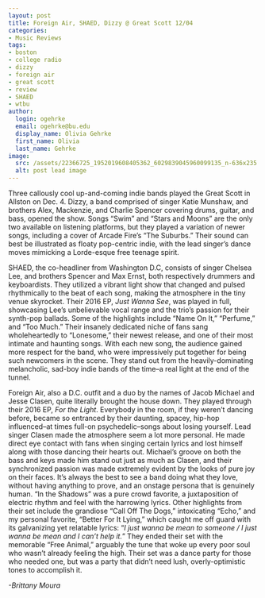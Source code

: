 ```yaml
---
layout: post
title: Foreign Air, SHAED, Dizzy @ Great Scott 12/04
categories:
- Music Reviews
tags:
- boston
- college radio
- dizzy
- foreign air
- great scott
- review
- SHAED
- wtbu
author:
  login: ogehrke
  email: ogehrke@bu.edu
  display_name: Olivia Gehrke
  first_name: Olivia
  last_name: Gehrke
image:
  src: /assets/22366725_1952019608405362_6029839045960099135_n-636x235.jpg
  alt: post lead image
---
```


Three callously cool up-and-coming indie bands played the Great Scott in Allston on Dec. 4. Dizzy, a band comprised of singer Katie Munshaw, and brothers Alex, Mackenzie, and Charlie Spencer covering drums, guitar, and bass, opened the show. Songs “Swim” and “Stars and Moons” are the only two available on listening platforms, but they played a variation of newer songs, including a cover of Arcade Fire’s “The Suburbs.” Their sound can best be illustrated as floaty pop-centric indie, with the lead singer’s dance moves mimicking a Lorde-esque free teenage spirit.

SHAED, the co-headliner from Washington D.C, consists of singer Chelsea Lee, and brothers Spencer and Max Ernst, both respectively drummers and keyboardists. They utilized a vibrant light show that changed and pulsed rhythmically to the beat of each song, making the atmosphere in the tiny venue skyrocket. Their 2016 EP, _Just Wanna See_, was played in full, showcasing Lee’s unbelievable vocal range and the trio’s passion for their synth-pop ballads. Some of the highlights include “Name On It,” “Perfume,” and “Too Much.” Their insanely dedicated niche of fans sang wholeheartedly to “Lonesome,” their newest release, and one of their most intimate and haunting songs. With each new song, the audience gained more respect for the band, who were impressively put together for being such newcomers in the scene. They stand out from the heavily-dominating melancholic, sad-boy indie bands of the time–a real light at the end of the tunnel.

Foreign Air, also a D.C. outfit and a duo by the names of Jacob Michael and Jesse Clasen, quite literally brought the house down. They played through their 2016 EP, _For the Light_. Everybody in the room, if they weren’t dancing before, became so entranced by their daunting, spacey, hip-hop influenced–at times full-on psychedelic–songs about losing yourself. Lead singer Clasen made the atmosphere seem a lot more personal. He made direct eye contact with fans when singing certain lyrics and lost himself along with those dancing their hearts out. Michael’s groove on both the bass and keys made him stand out just as much as Clasen, and their synchronized passion was made extremely evident by the looks of pure joy on their faces. It’s always the best to see a band doing what they love, without having anything to prove, and an onstage persona that is genuinely human. “In the Shadows” was a pure crowd favorite, a juxtaposition of electric rhythm and feel with the harrowing lyrics. Other highlights from their set include the grandiose “Call Off The Dogs,” intoxicating “Echo,” and my personal favorite, “Better For It Lying,” which caught me off guard with its galvanizing yet relatable lyrics: “_I just wanna be mean to someone / I just wanna be mean and I can’t help it._” They ended their set with the memorable “Free Animal,” arguably the tune that woke up every poor soul who wasn’t already feeling the high. Their set was a dance party for those who needed one, but was a party that didn’t need lush, overly-optimistic tones to accomplish it.

_\-Brittany Moura_